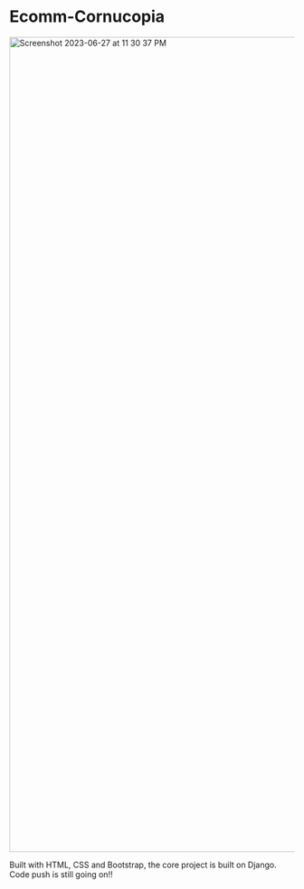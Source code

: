 # Ecomm-Cornucopia
<img width="1439" alt="Screenshot 2023-06-27 at 11 30 37 PM" src="https://github.com/Vishnu2707/Ecomm-Cornucopia/assets/86302373/8528ef4e-ac6b-470e-bb36-375c365b2be6">

Built with HTML, CSS and Bootstrap, the core project is built on Django. Code push is still going on!!

